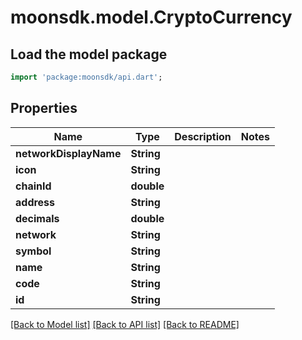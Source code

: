 # moonsdk.model.CryptoCurrency

## Load the model package
```dart
import 'package:moonsdk/api.dart';
```

## Properties
Name | Type | Description | Notes
------------ | ------------- | ------------- | -------------
**networkDisplayName** | **String** |  | 
**icon** | **String** |  | 
**chainId** | **double** |  | 
**address** | **String** |  | 
**decimals** | **double** |  | 
**network** | **String** |  | 
**symbol** | **String** |  | 
**name** | **String** |  | 
**code** | **String** |  | 
**id** | **String** |  | 

[[Back to Model list]](../README.md#documentation-for-models) [[Back to API list]](../README.md#documentation-for-api-endpoints) [[Back to README]](../README.md)


